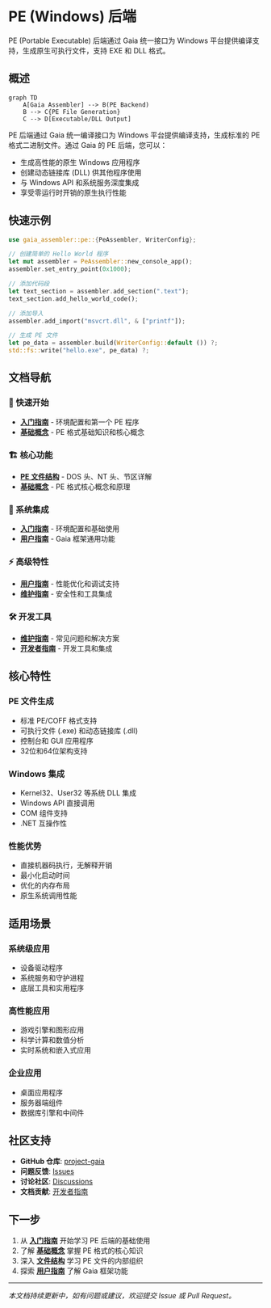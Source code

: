 # PE (Windows) 后端

PE (Portable Executable) 后端通过 Gaia 统一接口为 Windows 平台提供编译支持，生成原生可执行文件，支持 EXE 和 DLL 格式。

## 概述

```mermaid
graph TD
    A[Gaia Assembler] --> B(PE Backend)
    B --> C{PE File Generation}
    C --> D[Executable/DLL Output]
```

PE 后端通过 Gaia 统一编译接口为 Windows 平台提供编译支持，生成标准的 PE 格式二进制文件。通过 Gaia 的 PE 后端，您可以：

- 生成高性能的原生 Windows 应用程序
- 创建动态链接库 (DLL) 供其他程序使用
- 与 Windows API 和系统服务深度集成
- 享受零运行时开销的原生执行性能

## 快速示例

```rust
use gaia_assembler::pe::{PeAssembler, WriterConfig};

// 创建简单的 Hello World 程序
let mut assembler = PeAssembler::new_console_app();
assembler.set_entry_point(0x1000);

// 添加代码段
let text_section = assembler.add_section(".text");
text_section.add_hello_world_code();

// 添加导入
assembler.add_import("msvcrt.dll", & ["printf"]);

// 生成 PE 文件
let pe_data = assembler.build(WriterConfig::default ()) ?;
std::fs::write("hello.exe", pe_data) ?;
```

## 文档导航

### 🚀 快速开始

- **[入门指南](./getting-started.md)** - 环境配置和第一个 PE 程序
- **[基础概念](./concepts.md)** - PE 格式基础知识和核心概念

### 🏗️ 核心功能

- **[PE 文件结构](./file-structure.md)** - DOS 头、NT 头、节区详解
- **[基础概念](./concepts.md)** - PE 格式核心概念和原理

### 🔗 系统集成

- **[入门指南](./getting-started.md)** - 环境配置和基础使用
- **[用户指南](../../user-guide/index.md)** - Gaia 框架通用功能

### ⚡ 高级特性

- **[用户指南](../../user-guide/index.md)** - 性能优化和调试支持
- **[维护指南](../../maintenance/index.md)** - 安全性和工具集成

### 🛠️ 开发工具

- **[维护指南](../../maintenance/troubleshooting.md)** - 常见问题和解决方案
- **[开发者指南](../../developer-guide/index.md)** - 开发工具和集成

## 核心特性

### PE 文件生成

- 标准 PE/COFF 格式支持
- 可执行文件 (.exe) 和动态链接库 (.dll)
- 控制台和 GUI 应用程序
- 32位和64位架构支持

### Windows 集成

- Kernel32、User32 等系统 DLL 集成
- Windows API 直接调用
- COM 组件支持
- .NET 互操作性

### 性能优势

- 直接机器码执行，无解释开销
- 最小化启动时间
- 优化的内存布局
- 原生系统调用性能

## 适用场景

### 系统级应用

- 设备驱动程序
- 系统服务和守护进程
- 底层工具和实用程序

### 高性能应用

- 游戏引擎和图形应用
- 科学计算和数值分析
- 实时系统和嵌入式应用

### 企业应用

- 桌面应用程序
- 服务器端组件
- 数据库引擎和中间件

## 社区支持

- **GitHub 仓库**: [project-gaia](https://github.com/nyar-vm/project-gaia)
- **问题反馈**: [Issues](https://github.com/nyar-vm/project-gaia/issues)
- **讨论社区**: [Discussions](https://github.com/nyar-vm/project-gaia/discussions)
- **文档贡献**: [开发者指南](../../developer-guide/index.md)

## 下一步

1. 从 **[入门指南](./getting-started.md)** 开始学习 PE 后端的基础使用
2. 了解 **[基础概念](./concepts.md)** 掌握 PE 格式的核心知识
3. 深入 **[文件结构](./file-structure.md)** 学习 PE 文件的内部组织
4. 探索 **[用户指南](../../user-guide/index.md)** 了解 Gaia 框架功能

---

*本文档持续更新中，如有问题或建议，欢迎提交 Issue 或 Pull Request。*